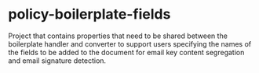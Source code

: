 # policy-boilerplate-fields
Project that contains properties that need to be shared between the boilerplate handler and converter to support users specifying the 
names of the fields to be added to the document for email key content segregation and email signature detection.
